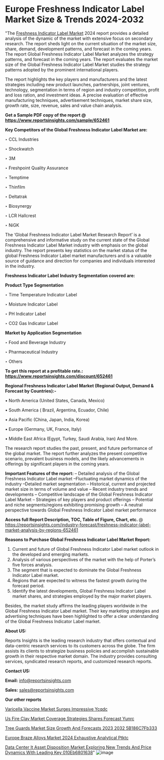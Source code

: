 # Europe Freshness Indicator Label Market Size & Trends 2024-2032

"The <a href=https://www.reportsinsights.com/sample/652461>Freshness Indicator Label Market</a> 2024 report provides a detailed analysis of the dynamic of the market with extensive focus on secondary research. The report sheds light on the current situation of the market size, share, demand, development patterns, and forecast in the coming years. The report Global Freshness Indicator Label Market analyzes the strategy patterns, and forecast in the coming years. The report evaluates the market size of the Global Freshness Indicator Label Market studies the strategy patterns adopted by the prominent international players.

The report highlights the key players and manufacturers and the latest strategies including new product launches, partnerships, joint ventures, technology, segmentation in terms of region and industry competition, profit and loss ration, and investment ideas. A precise evaluation of effective manufacturing techniques, advertisement techniques, market share size, growth rate, size, revenue, sales and value chain analysis.

<strong>Get a Sample PDF copy of the report @ <a href=https://www.reportsinsights.com/sample/652461 style=color:#0000ff;>https://www.reportsinsights.com/sample/652461</a></strong>

<strong>Key Competitors of the Global Freshness Indicator Label Market are:</strong>

‣ CCL Industries

‣ Shockwatch

‣ 3M

‣ Freshpoint Quality Assurance

‣ Temptime

‣ Thinfilm

‣ Deltatrak

‣ Biosynergy

‣ LCR Hallcrest

‣ NiGK

The ‘Global Freshness Indicator Label Market Research Report’ is a comprehensive and informative study on the current state of the Global Freshness Indicator Label Market industry with emphasis on the global industry. The report presents key statistics on the market status of the global Freshness Indicator Label market manufacturers and is a valuable source of guidance and direction for companies and individuals interested in the industry.

<strong>Freshness Indicator Label Industry Segmentation covered are:</strong>

<strong>Product Type Segmentation</strong>

‣ Time Temperature Indicator Label

‣ Moisture Indicator Label

‣ PH Indicator Label

‣ CO2 Gas Indicator Label

<strong>Market by Application Segmentation</strong>

‣ Food and Beverage Industry

‣ Pharmaceutical Industry

‣ Others

<strong>To get this report at a profitable rate.: <a href=https://www.reportsinsights.com/discount/652461 style=color:#0000ff;>https://www.reportsinsights.com/discount/652461</a></strong>

<strong>Regional Freshness Indicator Label Market (Regional Output, Demand &amp; Forecast by Countries):-</strong>

• North America (United States, Canada, Mexico)

• South America ( Brazil, Argentina, Ecuador, Chile)

• Asia Pacific (China, Japan, India, Korea)

• Europe (Germany, UK, France, Italy)

• Middle East Africa (Egypt, Turkey, Saudi Arabia, Iran) And More.

The research report studies the past, present, and future performance of the global market. The report further analyzes the present competitive scenario, prevalent business models, and the likely advancements in offerings by significant players in the coming years.

<strong>Important Features of the report:</strong>
– Detailed analysis of the Global Freshness Indicator Label market
–Fluctuating market dynamics of the industry
–Detailed market segmentation
– Historical, current and projected market size in terms of volume and value
– Recent industry trends and developments
– Competitive landscape of the Global Freshness Indicator Label Market
– Strategies of key players and product offerings
– Potential and niche segments/regions exhibiting promising growth
– A neutral perspective towards Global Freshness Indicator Label market performance

<strong>Access full Report Description, TOC, Table of Figure, Chart, etc. </strong>@   <a href=https://reportsinsights.com/industry-forecast/freshness-indicator-label-market-analysis-by-regions-652461 style=color:#0000ff;>https://reportsinsights.com/industry-forecast/freshness-indicator-label-market-analysis-by-regions-652461</a>

<strong>Reasons to Purchase Global Freshness Indicator Label Market Report:</strong>
1. Current and future of Global Freshness Indicator Label market outlook in the developed and emerging markets.
2. Analysis of various perspectives of the market with the help of Porter’s five forces analysis.
3. The segment that is expected to dominate the Global Freshness Indicator Label market.
4. Regions that are expected to witness the fastest growth during the forecast period.
5. Identify the latest developments, Global Freshness Indicator Label market shares, and strategies employed by the major market players.

Besides, the market study affirms the leading players worldwide in the Global Freshness Indicator Label market. Their key marketing strategies and advertising techniques have been highlighted to offer a clear understanding of the Global Freshness Indicator Label market.

<strong><strong>About US</strong>:</strong>

Reports Insights is the leading research industry that offers contextual and data-centric research services to its customers across the globe. The firm assists its clients to strategize business policies and accomplish sustainable growth in their respective market domain. The industry provides consulting services, syndicated research reports, and customized research reports.

<strong>Contact US:</strong>

<p class=><b>Email:</b> <a href=mailto:info@reportsinsights.com>info@reportsinsights.com</a></p>
<p class=><b>Sales:</b> <a href=mailto:sales@reportsinsights.com>sales@reportsinsights.com</a></p>

<strong>Our other reports</strong>

<a href=https://www.linkedin.com/pulse/varicella-vaccine-market-surges-impressive-ycqdc/>Varicella Vaccine Market Surges Impressive Ycqdc</a>

<a href=https://www.linkedin.com/pulse/us-fire-clay-market-coverage-strategies-shares-forecast-yunrc/>Us Fire Clay Market Coverage Strategies Shares Forecast Yunrc</a>

<a href=https://medium.com/@jagruti.reportsinsights/tree-guards-market-size-growth-and-forecasts-2023-2032-5b186c7fb333>Tree Guards Market Size Growth And Forecasts 2023 2032 5B186C7Fb333</a>

<a href=https://www.linkedin.com/pulse/europe-braze-alloys-market-2024-exhaustive-analytical-ptktc/>Europe Braze Alloys Market 2024 Exhaustive Analytical Ptktc</a>

<a href=https://medium.com/@gd336335/data-center-it-asset-disposition-market-exploring-new-trends-and-price-dynamics-with-leading-key-010eb6801638>Data Center It Asset Disposition Market Exploring New Trends And Price Dynamics With Leading Key 010Eb6801638</a>"
![image](https://github.com/Reportsinsights123/RIgrowth/assets/158415881/6e70a4df-70c1-4c18-83ef-324e0a104e81)

